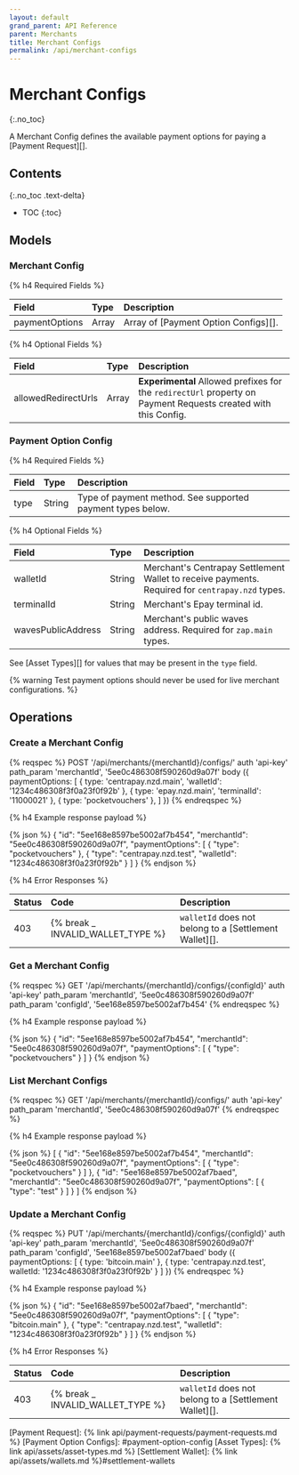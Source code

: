 ```yaml
---
layout: default
grand_parent: API Reference
parent: Merchants
title: Merchant Configs
permalink: /api/merchant-configs
---
```


# Merchant Configs
{:.no_toc}

A Merchant Config defines the available payment options for paying a [Payment Request][].

## Contents
{:.no_toc .text-delta}

* TOC
{:toc}

## Models

<span id="config-model"></span>
### Merchant Config

{% h4 Required Fields %}

| Field          | Type   | Description                          |
| :------------  | :----- | :----------------------------------- |
| paymentOptions | Array  | Array of [Payment Option Configs][]. |


{% h4 Optional Fields %}

| Field               | Type  | Description                                                                                                         |
| :------------------ | :---- | :------------------------------------------------------------------------------------------------------------------ |
| allowedRedirectUrls | Array | **Experimental** Allowed prefixes for the `redirectUrl` property on Payment Requests created with this Config.      |


### Payment Option Config

{% h4 Required Fields %}

| Field | Type   | Description                                                |
| :---- | :----- | :--------------------------------------------------------  |
| type  | String | Type of payment method. See supported payment types below. |

{% h4 Optional Fields %}

| Field              | Type   | Description                                                                                                  |
| :----------------- | :----- | :----------------------------------------------------------------------------------------------------------- |
| walletId           | String | Merchant's Centrapay Settlement Wallet to receive payments. Required for `centrapay.nzd` types.              |
| terminalId         | String | Merchant's Epay terminal id.                                                                                 |
| wavesPublicAddress | String | Merchant's public waves address. Required for `zap.main` types.                                              |

See [Asset Types][] for values that may be present in the `type` field.

{% warning Test payment options should never be used for live merchant configurations. %}

## Operations

### Create a Merchant Config

{% reqspec %}
  POST '/api/merchants/{merchantId}/configs/'
  auth 'api-key'
  path_param 'merchantId', '5ee0c486308f590260d9a07f'
  body ({
    paymentOptions: [
      { type: 'centrapay.nzd.main', 'walletId': '1234c486308f3f0a23f0f92b' },
      { type: 'epay.nzd.main', 'terminalId': '11000021' },
      { type: 'pocketvouchers' },
    ]
  })
{% endreqspec %}

{% h4 Example response payload %}

{% json %}
{
  "id": "5ee168e8597be5002af7b454",
  "merchantId": "5ee0c486308f590260d9a07f",
  "paymentOptions": [
    {
        "type": "pocketvouchers"
    },
    {
      "type": "centrapay.nzd.test",
      "walletId": "1234c486308f3f0a23f0f92b"
    }
  ]
}
{% endjson %}

{% h4 Error Responses %}

| Status |          Code                     |          Description                                  |
| :----- | :---------------------------------| :-----------------------------------------------------|
| 403    | {% break _ INVALID_WALLET_TYPE %} | `walletId` does not belong to a [Settlement Wallet][].|

### Get a Merchant Config

{% reqspec %}
  GET '/api/merchants/{merchantId}/configs/{configId}'
  auth 'api-key'
  path_param 'merchantId', '5ee0c486308f590260d9a07f'
  path_param 'configId', '5ee168e8597be5002af7b454'
{% endreqspec %}


{% h4 Example response payload %}

{% json %}
{
  "id": "5ee168e8597be5002af7b454",
  "merchantId": "5ee0c486308f590260d9a07f",
  "paymentOptions": [
    {
      "type": "pocketvouchers"
    }
  ]
}
{% endjson %}

### List Merchant Configs

{% reqspec %}
  GET '/api/merchants/{merchantId}/configs/'
  auth 'api-key'
  path_param 'merchantId', '5ee0c486308f590260d9a07f'
{% endreqspec %}


{% h4 Example response payload %}

{% json %}
[
  {
    "id": "5ee168e8597be5002af7b454",
    "merchantId": "5ee0c486308f590260d9a07f",
    "paymentOptions": [
      {
        "type": "pocketvouchers"
      }
    ]
  },
  {
    "id": "5ee168e8597be5002af7baed",
    "merchantId": "5ee0c486308f590260d9a07f",
    "paymentOptions": [
      {
        "type": "test"
      }
    ]
  }
]
{% endjson %}

### Update a Merchant Config

{% reqspec %}
  PUT '/api/merchants/{merchantId}/configs/{configId}'
  auth 'api-key'
  path_param 'merchantId', '5ee0c486308f590260d9a07f'
  path_param 'configId', '5ee168e8597be5002af7baed'
  body ({
    paymentOptions: [
      { type: 'bitcoin.main' },
      { type: 'centrapay.nzd.test', walletId: '1234c486308f3f0a23f0f92b' }
    ]
  })
{% endreqspec %}

{% h4 Example response payload %}

{% json %}
{
  "id": "5ee168e8597be5002af7baed",
  "merchantId": "5ee0c486308f590260d9a07f",
  "paymentOptions": [
    {
      "type": "bitcoin.main"
    },
    {
      "type": "centrapay.nzd.test",
      "walletId": "1234c486308f3f0a23f0f92b"
    }
  ]
}
{% endjson %}

{% h4 Error Responses %}

| Status |          Code                     |          Description                                  |
| :----- | :---------------------------------| :-----------------------------------------------------|
| 403    | {% break _ INVALID_WALLET_TYPE %} | `walletId` does not belong to a [Settlement Wallet][].|


[Payment Request]: {% link api/payment-requests/payment-requests.md %}
[Payment Option Configs]: #payment-option-config
[Asset Types]: {% link api/assets/asset-types.md %}
[Settlement Wallet]: {% link api/assets/wallets.md %}#settlement-wallets
